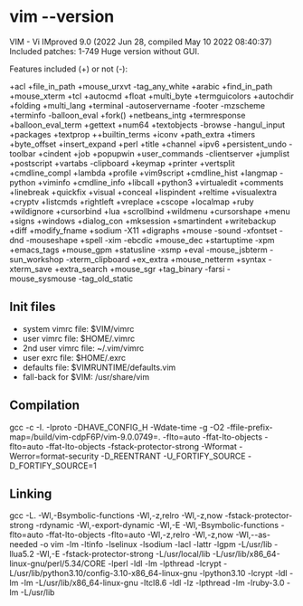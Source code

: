 # vim --version

VIM - Vi IMproved 9.0 (2022 Jun 28, compiled May 10 2022 08:40:37)
Included patches: 1-749
Huge version without GUI.

Features included (+) or not (-):

+acl               +file_in_path      +mouse_urxvt       -tag_any_white
+arabic            +find_in_path      +mouse_xterm       +tcl
+autocmd           +float             +multi_byte        +termguicolors
+autochdir         +folding           +multi_lang        +terminal
-autoservername    -footer            -mzscheme          +terminfo
-balloon_eval      +fork()            +netbeans_intg     +termresponse
+balloon_eval_term +gettext           +num64             +textobjects
-browse            -hangul_input      +packages          +textprop
++builtin_terms    +iconv             +path_extra        +timers
+byte_offset       +insert_expand     +perl              +title
+channel           +ipv6              +persistent_undo   -toolbar
+cindent           +job               +popupwin          +user_commands
-clientserver      +jumplist          +postscript        +vartabs
-clipboard         +keymap            +printer           +vertsplit
+cmdline_compl     +lambda            +profile           +vim9script
+cmdline_hist      +langmap           -python            +viminfo
+cmdline_info      +libcall           +python3           +virtualedit
+comments          +linebreak         +quickfix          +visual
+conceal           +lispindent        +reltime           +visualextra
+cryptv            +listcmds          +rightleft         +vreplace
+cscope            +localmap          +ruby              +wildignore
+cursorbind        +lua               +scrollbind        +wildmenu
+cursorshape       +menu              +signs             +windows
+dialog_con        +mksession         +smartindent       +writebackup
+diff              +modify_fname      +sodium            -X11
+digraphs          +mouse             -sound             -xfontset
-dnd               -mouseshape        +spell             -xim
-ebcdic            +mouse_dec         +startuptime       -xpm
+emacs_tags        +mouse_gpm         +statusline        -xsmp
+eval              -mouse_jsbterm     -sun_workshop      -xterm_clipboard
+ex_extra          +mouse_netterm     +syntax            -xterm_save
+extra_search      +mouse_sgr         +tag_binary
-farsi             -mouse_sysmouse    -tag_old_static


## Init files
- system vimrc file:    $VIM/vimrc
- user vimrc file:      $HOME/.vimrc
- 2nd user vimrc file:  ~/.vim/vimrc
- user exrc file:       $HOME/.exrc
- defaults file:        $VIMRUNTIME/defaults.vim
- fall-back for $VIM:   /usr/share/vim


## Compilation

gcc
  -c
  -I.
  -Iproto
  -DHAVE_CONFIG_H
  -Wdate-time
  -g
  -O2
  -ffile-prefix-map=/build/vim-cdpF6P/vim-9.0.0749=.
  -flto=auto
  -ffat-lto-objects
  -flto=auto
  -ffat-lto-objects
  -fstack-protector-strong
  -Wformat
  -Werror=format-security
  -D_REENTRANT
  -U_FORTIFY_SOURCE
  -D_FORTIFY_SOURCE=1

## Linking

gcc
  -L.
  -Wl,-Bsymbolic-functions
  -Wl,-z,relro
  -Wl,-z,now
  -fstack-protector-strong
  -rdynamic
  -Wl,-export-dynamic
  -Wl,-E
  -Wl,-Bsymbolic-functions
  -flto=auto
  -ffat-lto-objects
  -flto=auto
  -Wl,-z,relro
  -Wl,-z,now
  -Wl,--as-needed
  -o vim
  -lm
  -ltinfo
  -lselinux
  -lsodium
  -lacl
  -lattr
  -lgpm
  -L/usr/lib
  -llua5.2
  -Wl,-E
  -fstack-protector-strong
  -L/usr/local/lib
  -L/usr/lib/x86_64-linux-gnu/perl/5.34/CORE
  -lperl
  -ldl
  -lm
  -lpthread
  -lcrypt
  -L/usr/lib/python3.10/config-3.10-x86_64-linux-gnu
  -lpython3.10
  -lcrypt
  -ldl
  -lm
  -lm
  -L/usr/lib/x86_64-linux-gnu
  -ltcl8.6
  -ldl
  -lz
  -lpthread
  -lm -lruby-3.0
  -lm -L/usr/lib
